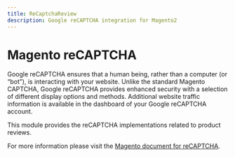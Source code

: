 ```yaml
---
title: ReCaptchaReview
description: Google reCAPTCHA integration for Magento2
---
```


# Magento reCAPTCHA

Google reCAPTCHA ensures that a human being, rather than a computer (or “bot”), is interacting with your website. Unlike the standard Magento CAPTCHA, Google reCAPTCHA provides enhanced security with a selection of different display options and methods. Additional website traffic information is available in the dashboard of your Google reCAPTCHA account.

This module provides the reCAPTCHA implementations related to product reviews.

For more information please visit the [Magento document for reCAPTCHA](https://docs.magento.com/user-guide/stores/security-google-recaptcha.html).
